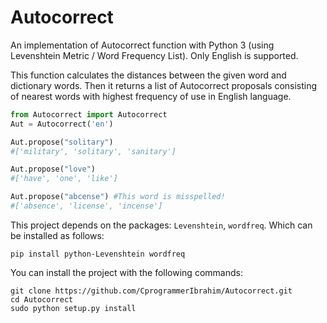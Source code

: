 # Autocorrect
An implementation of Autocorrect function with Python 3 (using Levenshtein Metric / Word Frequency List). Only English is supported.

This function calculates the distances between the given word and dictionary words. Then it returns a list of Autocorrect proposals consisting of nearest words with highest frequency of use in English language.

```python
from Autocorrect import Autocorrect
Aut = Autocorrect('en')

Aut.propose("solitary")
#['military', 'solitary', 'sanitary']

Aut.propose("love")
#['have', 'one', 'like']

Aut.propose("abcense") #This word is misspelled! 
#['absence', 'license', 'incense']
```
This project depends on the packages: `Levenshtein`, `wordfreq`. Which can be installed as follows:

```
pip install python-Levenshtein wordfreq
```

You can install the project with the following commands:

```
git clone https://github.com/CprogrammerIbrahim/Autocorrect.git
cd Autocorrect
sudo python setup.py install 
```
